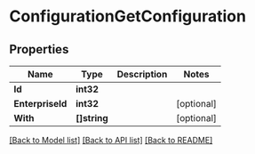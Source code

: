 # ConfigurationGetConfiguration

## Properties

Name | Type | Description | Notes
------------ | ------------- | ------------- | -------------
**Id** | **int32** |  | 
**EnterpriseId** | **int32** |  | [optional] 
**With** | **[]string** |  | [optional] 

[[Back to Model list]](../README.md#documentation-for-models) [[Back to API list]](../README.md#documentation-for-api-endpoints) [[Back to README]](../README.md)


